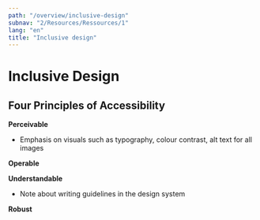 ```yaml
---
path: "/overview/inclusive-design"
subnav: "2/Resources/Ressources/1"
lang: "en"
title: "Inclusive design"
---
```


# Inclusive Design

## Four Principles of Accessibility

**Perceivable**

* Emphasis on visuals such as typography, colour contrast, alt text for all images

**Operable**

**Understandable**

* Note about writing guidelines in the design system

**Robust**
